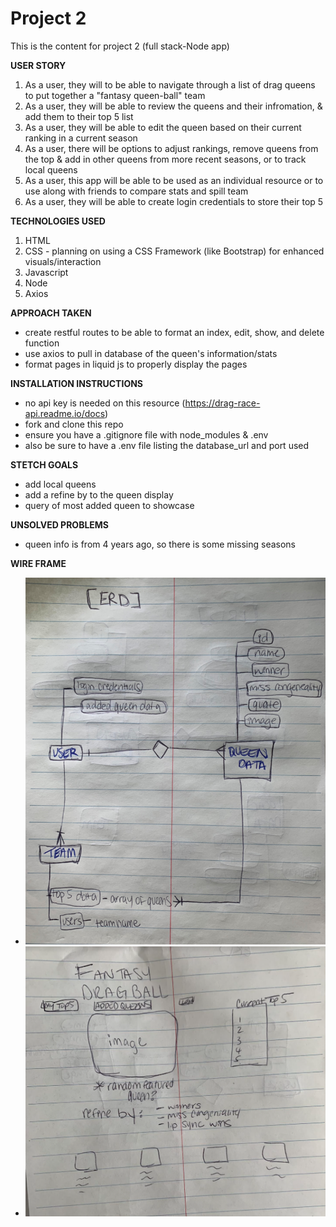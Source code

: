 # Project 2
This is the content for project 2 (full stack-Node app)

**USER STORY**
1. As a user, they will to be able to navigate through a list of drag queens to put together a "fantasy queen-ball" team
2. As a user, they will be able to review the queens and their infromation, & add them to their top 5 list
3. As a user, they will be able to edit the queen based on their current ranking in a current season
4. As a user, there will be options to adjust rankings, remove queens from the top & add in other queens from more recent seasons, or to track local queens
5. As a user, this app will be able to be used as an individual resource or to use along with friends to compare stats and spill team
6. As a user, they will be able to create login credentials to store their top 5


**TECHNOLOGIES USED**
1. HTML
2. CSS - planning on using a CSS Framework (like Bootstrap) for enhanced visuals/interaction
3. Javascript 
4. Node 
5. Axios

**APPROACH TAKEN**
- create restful routes to be able to format an index, edit, show, and delete function
- use axios to pull in database of the queen's information/stats
- format pages in liquid js to properly display the pages

**INSTALLATION INSTRUCTIONS**
- no api key is needed on this resource (https://drag-race-api.readme.io/docs)
- fork and clone this repo
- ensure you have a .gitignore file with node_modules & .env
- also be sure to have a .env file listing the database_url and port used

**STETCH GOALS**
- add local queens
- add a refine by to the queen display
- query of most added queen to showcase

**UNSOLVED PROBLEMS**
- queen info is from 4 years ago, so there is some missing seasons

**WIRE FRAME**
- ![ERD](images/ERD.png)
- ![page](images/index_page.png)